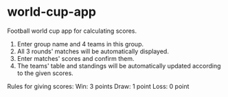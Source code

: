 # world-cup-app
Football world cup app for calculating scores.

1. Enter group name and 4 teams in this group.
2. All 3 rounds' matches will be automatically displayed.
3. Enter matches' scores and confirm them.
4. The teams' table and standings will be automatically updated according to the given scores.

Rules for giving scores:
Win: 3 points
Draw: 1 point
Loss: 0 point
